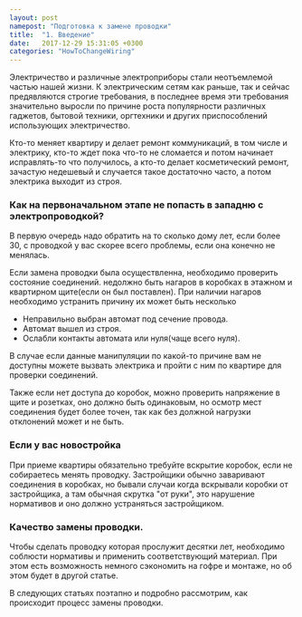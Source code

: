 ```yaml
---
layout: post
namepost: "Подготовка к замене проводки"
title:  "1. Введение"
date:   2017-12-29 15:31:05 +0300
categories: "HowToChangeWiring"
---
```

Электричество и различные электроприборы стали неотъемлемой частью нашей жизни. 
К электрическим сетям как раньше, так и сейчас предявляются строгие требования, в последнее время эти требования значительно выросли по причине роста популярности различных гаджетов, бытовой техники, оргтехники и других приспособлений использующих электричество.

Кто-то меняет квартиру и делает ремонт коммуникаций, в том числе и электрику, кто-то ждет пока что-то не сломается и потом начинает исправлять-то что получилось, а кто-то делает косметический ремонт, зачастую недешевый и случается такое достаточно часто, а потом электрика выходит из строя.

<h3>Как на первоначальном этапе не попасть в западню с электропроводкой?</h3>

В первую очередь надо обратить на то сколько дому лет, если более 30, с проводкой у вас скорее всего проблемы, если она конечно не менялась. 

Если замена проводки была осуществленна, необходимо проверить состояние соединений.
недолжно быть нагаров в коробках в этажном и квартирном щите(если он был поставлен). При наличии нагаров необходимо устранить причину их может быть несколько
<ul>
	<li>
	Неправильно выбран автомат под сечение провода.
	</li>
	<li>	
	Автомат вышел из строя.
	</li>
	<li>
	Ослабли контакты автомата или нуля(чаще всего нуля).
	</li>
</ul>
В случае если данные манипуляции по какой-то причине вам не доступны можете вызвать электрика и пройти с ним по квартире для проверки соединений.

Также если нет доступа до коробок, можно проверить напряжение в щите и розетках, оно должно быть одинаковым, но осмотр мест соединения будет более точен, так как без должной нагрузки отклонений может и не быть.

<h3>Если у вас новостройка</h3>
При приеме квартиры обязательно требуйте вскрытие коробок, если не собираетесь менять проводку. 
Застройщики обычно заваривают соединения в коробках, но бывали случаи когда вскрывали коробки от застройщика, а там обычная скрутка "от руки", это нарушение нормативов и оно должно устраняться застройщиком.

<h3>Качество замены проводки.</h3>
Чтобы сделать проводку которая прослужит десятки лет, необходимо соблюсти нормативы и применить соответствующий материал. При этом есть возможность немного сэкономить на гофре и монтаже, но об этом будет в другой статье.

В следующих статьях поэтапно и подробно рассмотрим, как происходит процесс замены проводки. 

